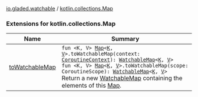 [io.gladed.watchable](../index.md) / [kotlin.collections.Map](./index.md)

### Extensions for kotlin.collections.Map

| Name | Summary |
|---|---|
| [toWatchableMap](to-watchable-map.md) | `fun <K, V> `[`Map`](https://kotlinlang.org/api/latest/jvm/stdlib/kotlin.collections/-map/index.html)`<`[`K`](to-watchable-map.md#K)`, `[`V`](to-watchable-map.md#V)`>.toWatchableMap(context: `[`CoroutineContext`](https://kotlinlang.org/api/latest/jvm/stdlib/kotlin.coroutines/-coroutine-context/index.html)`): `[`WatchableMap`](../-watchable-map/index.md)`<`[`K`](to-watchable-map.md#K)`, `[`V`](to-watchable-map.md#V)`>`<br>`fun <K, V> `[`Map`](https://kotlinlang.org/api/latest/jvm/stdlib/kotlin.collections/-map/index.html)`<`[`K`](to-watchable-map.md#K)`, `[`V`](to-watchable-map.md#V)`>.toWatchableMap(scope: CoroutineScope): `[`WatchableMap`](../-watchable-map/index.md)`<`[`K`](to-watchable-map.md#K)`, `[`V`](to-watchable-map.md#V)`>`<br>Return a new [WatchableMap](../-watchable-map/index.md) containing the elements of this [Map](https://kotlinlang.org/api/latest/jvm/stdlib/kotlin.collections/-map/index.html). |
